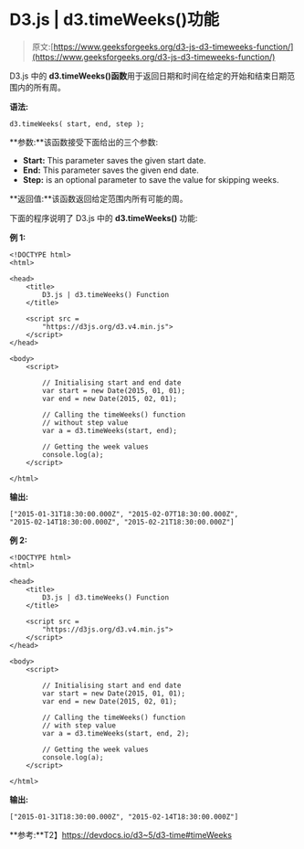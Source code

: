 # D3.js | d3.timeWeeks()功能

> 原文:[https://www.geeksforgeeks.org/d3-js-d3-timeweeks-function/](https://www.geeksforgeeks.org/d3-js-d3-timeweeks-function/)

D3.js 中的 **d3.timeWeeks()函数**用于返回日期和时间在给定的开始和结束日期范围内的所有周。

**语法:**

```
d3.timeWeeks( start, end, step );
```

**参数:**该函数接受下面给出的三个参数:

*   **Start:** This parameter saves the given start date.
*   **End:** This parameter saves the given end date.
*   **Step:** is an optional parameter to save the value for skipping weeks.

**返回值:**该函数返回给定范围内所有可能的周。

下面的程序说明了 D3.js 中的 **d3.timeWeeks()** 功能:

**例 1:**

```
<!DOCTYPE html>
<html>

<head>
    <title>
        D3.js | d3.timeWeeks() Function
    </title>

    <script src = 
        "https://d3js.org/d3.v4.min.js">
    </script>
</head>

<body>
    <script>

        // Initialising start and end date
        var start = new Date(2015, 01, 01);
        var end = new Date(2015, 02, 01);

        // Calling the timeWeeks() function
        // without step value
        var a = d3.timeWeeks(start, end);

        // Getting the week values
        console.log(a);
    </script>

</html>    
```

**输出:**

```
["2015-01-31T18:30:00.000Z", "2015-02-07T18:30:00.000Z", 
"2015-02-14T18:30:00.000Z", "2015-02-21T18:30:00.000Z"]

```

**例 2:**

```
<!DOCTYPE html>
<html>

<head>
    <title>
        D3.js | d3.timeWeeks() Function
    </title>

    <script src = 
        "https://d3js.org/d3.v4.min.js">
    </script>
</head>

<body>
    <script>

        // Initialising start and end date
        var start = new Date(2015, 01, 01);
        var end = new Date(2015, 02, 01);

        // Calling the timeWeeks() function
        // with step value
        var a = d3.timeWeeks(start, end, 2);

        // Getting the week values
        console.log(a);
    </script>

</html>    
```

**输出:**

```
["2015-01-31T18:30:00.000Z", "2015-02-14T18:30:00.000Z"]

```

**参考:**T2】https://devdocs.io/d3~5/d3-time#timeWeeks